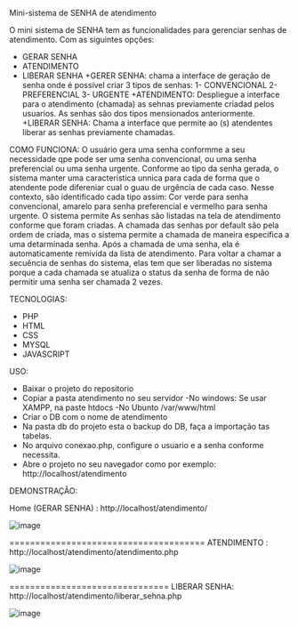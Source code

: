 Mini-sistema de SENHA de atendimento

O mini sistema de SENHA tem as funcionalidades para gerenciar senhas de atendimento.
Com as siguintes opções:
  + GERAR SENHA
  + ATENDIMENTO
  + LIBERAR SENHA
    +GERER SENHA: chama a interface de geração de senha onde é possível criar 3 tipos de senhas:
        1- CONVENCIONAL
        2- PREFERENCIAL
        3- URGENTE
    +ATENDIMENTO: Despliegue a interface para o atendimento (chamada) as sehnas previamente criadad pelos usuarios. As senhas são dos tipos mensionados anteriormente.
    +LIBERAR SENHA: Chama a interface que permite ao (s) atendentes liberar as senhas previamente chamadas.

COMO FUNCIONA:
O usuário gera uma senha conformme a seu necessidade qpe pode ser uma senha convencional, ou uma senha preferencial ou uma senha urgente. Conforme ao tipo 
da senha gerada, o sistema manter uma caracteristica unnica para cada de forma que o atendente pode difereniar cual o guau de urgência de cada caso. Nesse contexto,
são identificado cada tipo assim: Cor verde para senha convencional, amarelo para senha preferencial e vermelho para senha urgente.
O sistema permite As senhas são listadas na tela de atendimento conforme que foram criadas. A chamada das senhas por default são pela ordem de criada, mas o sistema
permite a chamada de maneira especifica a uma detarminada senha. Após a chamada de uma senha, ela é automaticamente remivida da lista de atendimento.
Para voltar a chamar a secuência de senhas do sistema, elas tem que ser liberadas no sistema porque a cada chamada se atualiza o status da senha de forma de não permitir uma senha ser chamada 2 vezes.

TECNOLOGIAS:
  + PHP
  + HTML
  + CSS
  + MYSQL
  + JAVASCRIPT

USO:
+ Baixar o projeto do repositorio
+ Copiar a pasta atendimento no seu servidor
    -No windows: Se usar XAMPP, na paste htdocs
    -No Ubunto /var/www/html
+ Criar o DB com o nome de atendimento
+ Na pasta db do projeto esta o backup do DB, faça a importação tas tabelas.
+ No arquivo conexao.php, configure o usuario e a senha conforme necessita.
+ Abre o projeto no seu navegador como por exemplo: http://localhost/atendimento

DEMONSTRAÇÂO:

Home (GERAR SENHA) : http://localhost/atendimento/

![image](https://github.com/user-attachments/assets/ff322389-f708-4c9d-af90-e8803d0ec709)

======================================
ATENDIMENTO : http://localhost/atendimento/atendimento.php

![image](https://github.com/user-attachments/assets/4bc3931b-61ca-4366-a32c-03ac6d69600b)

===============================
LIBERAR SENHA: http://localhost/atendimento/liberar_sehna.php

![image](https://github.com/user-attachments/assets/f53af165-c1d3-4fc0-be93-5cb00c617c7b)


